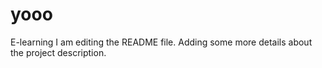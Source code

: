 # yooo
E-learning
I am editing the README file. Adding some more details about the project description.
